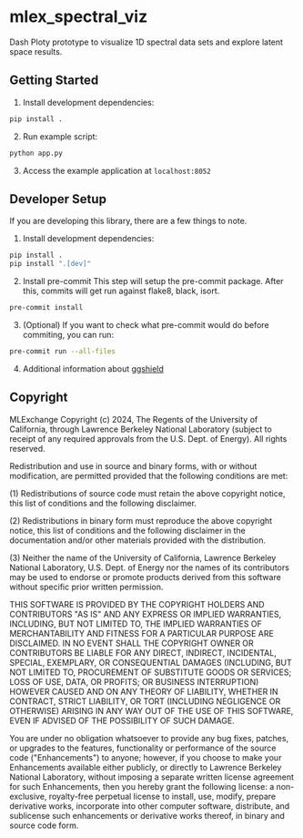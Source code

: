 # mlex_spectral_viz
Dash Ploty prototype to visualize 1D spectral data sets and explore latent space results.

## Getting Started

1. Install development dependencies:

```bash
pip install .
```

2. Run example script:
```bash
python app.py
```

3. Access the example application at `localhost:8052`

## Developer Setup
If you are developing this library, there are a few things to note.

1. Install development dependencies:

```bash
pip install .
pip install ".[dev]"
```

2. Install pre-commit
This step will setup the pre-commit package. After this, commits will get run against flake8, black, isort.

```bash
pre-commit install
```

3. (Optional) If you want to check what pre-commit would do before commiting, you can run:

```bash
pre-commit run --all-files
```

4. Additional information about [ggshield](https://docs.gitguardian.com/ggshield-docs/getting-started)

## Copyright
MLExchange Copyright (c) 2024, The Regents of the University of California,
through Lawrence Berkeley National Laboratory (subject to receipt of
any required approvals from the U.S. Dept. of Energy). All rights reserved.

Redistribution and use in source and binary forms, with or without
modification, are permitted provided that the following conditions are met:

(1) Redistributions of source code must retain the above copyright notice,
this list of conditions and the following disclaimer.

(2) Redistributions in binary form must reproduce the above copyright
notice, this list of conditions and the following disclaimer in the
documentation and/or other materials provided with the distribution.

(3) Neither the name of the University of California, Lawrence Berkeley
National Laboratory, U.S. Dept. of Energy nor the names of its contributors
may be used to endorse or promote products derived from this software
without specific prior written permission.


THIS SOFTWARE IS PROVIDED BY THE COPYRIGHT HOLDERS AND CONTRIBUTORS "AS IS"
AND ANY EXPRESS OR IMPLIED WARRANTIES, INCLUDING, BUT NOT LIMITED TO, THE
IMPLIED WARRANTIES OF MERCHANTABILITY AND FITNESS FOR A PARTICULAR PURPOSE
ARE DISCLAIMED. IN NO EVENT SHALL THE COPYRIGHT OWNER OR CONTRIBUTORS BE
LIABLE FOR ANY DIRECT, INDIRECT, INCIDENTAL, SPECIAL, EXEMPLARY, OR
CONSEQUENTIAL DAMAGES (INCLUDING, BUT NOT LIMITED TO, PROCUREMENT OF
SUBSTITUTE GOODS OR SERVICES; LOSS OF USE, DATA, OR PROFITS; OR BUSINESS
INTERRUPTION) HOWEVER CAUSED AND ON ANY THEORY OF LIABILITY, WHETHER IN
CONTRACT, STRICT LIABILITY, OR TORT (INCLUDING NEGLIGENCE OR OTHERWISE)
ARISING IN ANY WAY OUT OF THE USE OF THIS SOFTWARE, EVEN IF ADVISED OF THE
POSSIBILITY OF SUCH DAMAGE.

You are under no obligation whatsoever to provide any bug fixes, patches,
or upgrades to the features, functionality or performance of the source
code ("Enhancements") to anyone; however, if you choose to make your
Enhancements available either publicly, or directly to Lawrence Berkeley
National Laboratory, without imposing a separate written license agreement
for such Enhancements, then you hereby grant the following license: a
non-exclusive, royalty-free perpetual license to install, use, modify,
prepare derivative works, incorporate into other computer software,
distribute, and sublicense such enhancements or derivative works thereof,
in binary and source code form.
